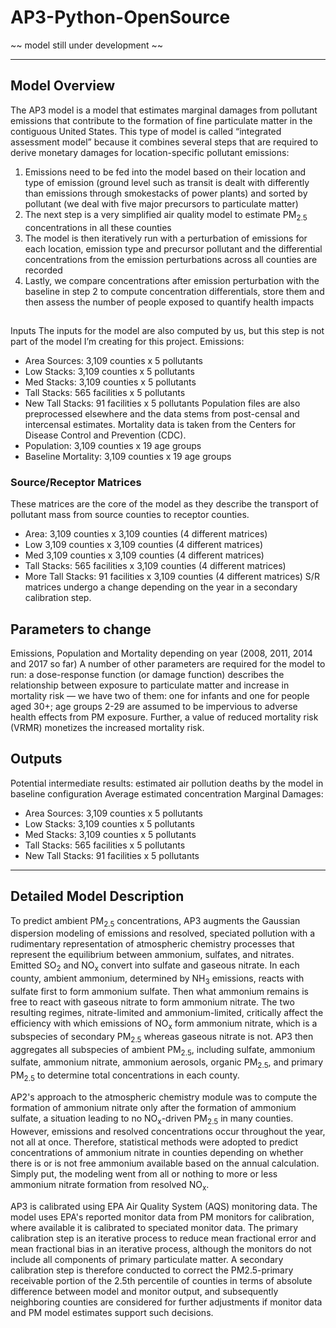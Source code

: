 # AP3-Python-OpenSource

~~ model still under development ~~

* * *

## Model Overview
The AP3 model is a model that estimates marginal damages from pollutant emissions that contribute to the formation of fine particulate matter in the contiguous United States. This type of model is called “integrated assessment model” because it combines several steps that are required to derive monetary damages for location-specific pollutant emissions:
1. Emissions need to be fed into the model based on their location and type of emission (ground level such as transit is dealt with differently than emissions through smokestacks of power plants) and sorted by pollutant (we deal with five major precursors to particulate matter)
2. The next step is a very simplified air quality model to estimate PM<sub>2.5</sub> concentrations in all these counties
3. The model is then iteratively run with a perturbation of emissions for each location, emission type and precursor pollutant and the differential concentrations from the emission perturbations across all counties are recorded
4. Lastly, we compare concentrations after emission perturbation with the baseline in step 2 to compute concentration differentials, store them and then assess the number of people exposed to quantify health impacts

##
Inputs
The inputs for the model are also computed by us, but this step is not part of the model I’m creating for this project.
Emissions: 
* Area Sources: 3,109 counties x 5 pollutants
* Low Stacks: 3,109 counties x 5 pollutants
* Med Stacks: 3,109 counties x 5 pollutants
* Tall Stacks: 565 facilities x 5 pollutants
* New Tall Stacks: 91 facilities x 5 pollutants
Population files are also preprocessed elsewhere and the data stems from post-censal and intercensal estimates. Mortality data is taken from the Centers for Disease Control and Prevention (CDC).
* Population: 3,109 counties x 19 age groups
* Baseline Mortality: 3,109 counties x 19 age groups

### Source/Receptor Matrices
These matrices are the core of the model as they describe the transport of pollutant mass from source counties to receptor counties.
* Area: 3,109 counties x 3,109 counties (4 different matrices)
* Low 3,109 counties x 3,109 counties (4 different matrices)
* Med 3,109 counties x 3,109 counties (4 different matrices)
* Tall Stacks: 565 facilities x 3,109 counties (4 different matrices)
* More Tall Stacks: 91 facilities x 3,109 counties (4 different matrices)
S/R matrices undergo a change depending on the year in a secondary calibration step.

## Parameters to change
Emissions, Population and Mortality depending on year (2008, 2011, 2014 and 2017 so far)
A number of other parameters are required for the model to run: a dose-response function (or damage function) describes the relationship between exposure to particulate matter and increase in mortality risk — we have two of them: one for infants and one for people aged 30+; age groups 2-29 are assumed to be impervious to adverse health effects from PM exposure. Further, a value of reduced mortality risk (VRMR) monetizes the increased mortality risk.

## Outputs
Potential intermediate results: 
estimated air pollution deaths by the model in baseline configuration
Average estimated concentration 
Marginal Damages: 
* Area Sources: 3,109 counties x 5 pollutants
* Low Stacks: 3,109 counties x 5 pollutants
* Med Stacks: 3,109 counties x 5 pollutants
* Tall Stacks: 565 facilities x 5 pollutants
* New Tall Stacks: 91 facilities x 5 pollutants
- - -

## Detailed Model Description
To predict ambient PM<sub>2.5</sub> concentrations, AP3 augments the Gaussian dispersion modeling of emissions and resolved, speciated pollution with a rudimentary representation of atmospheric chemistry processes that represent the equilibrium between ammonium, sulfates, and nitrates. Emitted SO<sub>2</sub> and NO<sub>x</sub> convert into sulfate and gaseous nitrate. In each county, ambient ammonium, determined by NH<sub>3</sub> emissions, reacts with sulfate first to form ammonium sulfate. Then what ammonium remains is free to react with gaseous nitrate to form ammonium nitrate. The two resulting regimes, nitrate-limited and ammonium-limited, critically affect the efficiency with which emissions of NO<sub>x</sub> form ammonium nitrate, which is a subspecies of secondary PM<sub>2.5</sub> whereas gaseous nitrate is not. AP3 then aggregates all subspecies of ambient PM<sub>2.5</sub>, including sulfate, ammonium sulfate, ammonium nitrate, ammonium aerosols, organic PM<sub>2.5</sub>, and primary PM<sub>2.5</sub> to determine total concentrations in each county.

AP2's approach to the atmospheric chemistry module was to compute the formation of ammonium nitrate only after the formation of ammonium sulfate, a situation leading to no NO<sub>x</sub>-driven PM<sub>2.5</sub> in many counties. However, emissions and resolved concentrations occur throughout the year, not all at once. Therefore, statistical methods were adopted to predict concentrations of ammonium nitrate in counties depending on whether there is or is not free ammonium available based on the annual calculation. Simply put, the modeling went from all or nothing to more or less ammonium nitrate formation from resolved NO<sub>x</sub>.

AP3 is calibrated using EPA Air Quality System (AQS) monitoring data. The model uses EPA's reported monitor data from PM monitors for calibration, where available it is calibrated to speciated monitor data. The primary calibration step is an iterative process to reduce mean fractional error and mean fractional bias in an iterative process, although the monitors do not include all components of primary particulate matter. A secondary calibration step is therefore conducted to correct the PM2.5-primary receivable portion of the 2.5th percentile of counties in terms of absolute difference between model and monitor output, and subsequently neighboring counties are considered for further adjustments if monitor data and PM model estimates support such decisions.
